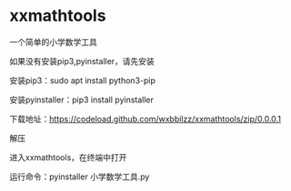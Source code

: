 # xxmathtools
一个简单的小学数学工具


如果没有安装pip3,pyinstaller，请先安装

安装pip3：sudo apt install python3-pip

安装pyinstaller：pip3 install pyinstaller

下载地址：https://codeload.github.com/wxbbilzz/xxmathtools/zip/0.0.0.1

解压

进入xxmathtools，在终端中打开

运行命令：pyinstaller 小学数学工具.py
